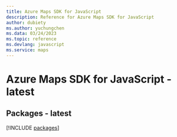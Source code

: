```yaml
---
title: Azure Maps SDK for JavaScript
description: Reference for Azure Maps SDK for JavaScript
author: dubiety
ms.author: yuchungchen
ms.data: 03/24/2023
ms.topic: reference
ms.devlang: javascript
ms.service: maps
---
```

# Azure Maps SDK for JavaScript - latest
## Packages - latest
[!INCLUDE [packages](maps-index.md)]